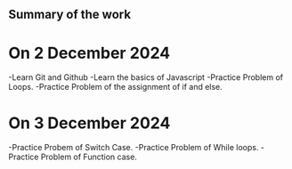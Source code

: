 ## Summary of the work 

# On 2 December 2024
-Learn Git and Github
-Learn the basics of Javascript
-Practice Problem of Loops.
-Practice Problem of the assignment of if and else.

# On 3 December 2024
-Practice Probem of Switch Case.
-Practice Problem of While loops. 
-Practice Problem of Function case.

